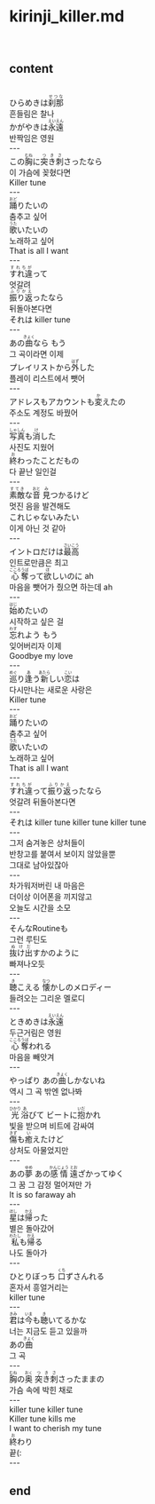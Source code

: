 <h1>kirinji_killer.md</h1><br>
<h2>content</h2><br>
ひらめきは<ruby>刹那<rt>せつな</rt></ruby><br>
흔들림은 찰나<br>
かがやきは<ruby>永遠<rt>えいえん</rt></ruby><br>
반짝임은 영원<br>
---<br>
この<ruby>胸<rt>むね</rt></ruby>に<ruby>突き刺<rt>つきさ</rt></ruby>さったなら<br>
이 가슴에 꽂혔다면<br>
Killer tune<br>
---<br>
<ruby>踊<rt>おど</rt></ruby>りたいの <br>
춤추고 싶어 <br>
<ruby>歌<rt>うた</rt></ruby>いたいの<br>
노래하고 싶어<br>
That is all I want<br>
---<br>
<ruby>すれ違<rt>すれちが</rt></ruby>って<br>
엇갈려 <br>
<ruby>振り返<rt>ふりかえ</rt></ruby>ったなら<br>
뒤돌아본다면<br>
それは killer tune<br>
---<br>
あの<ruby>曲<rt>きょく</rt></ruby>なら もう <br>
그 곡이라면 이제 <br>
プレイリストから<ruby>外<rt>はず</rt></ruby>した<br>
플레이 리스트에서 뺏어<br>
---<br>
アドレスもアカウントも<ruby>変<rt>か</rt></ruby>えたの<br>
주소도 계정도 바꿨어<br>
---<br>
<ruby>写真<rt>しゃしん</rt></ruby>も<ruby>消<rt>け</rt></ruby>した<br>
사진도 지웠어<br>
<ruby>終<rt>お</rt></ruby>わったことだもの<br>
다 끝난 일인걸<br>
---<br>
<ruby>素敵<rt>すてき</rt></ruby>な<ruby>音<rt>おと</rt></ruby> <ruby>見<rt>み</rt></ruby>つかるけど<br>
멋진 음을 발견해도<br>
これじゃないみたい<br>
이게 아닌 것 같아<br>
---<br>
イントロだけは<ruby>最高<rt>さいこう</rt></ruby><br>
인트로만큼은 최고<br>
<ruby>心<rt>こころ</rt></ruby><ruby>奪<rt>うば</rt></ruby>って<ruby>欲<rt>ほ</rt></ruby>しいのに ah<br>
마음을 뺏어가 줬으면 하는데 ah<br>
---<br>
<ruby>始<rt>はじ</rt></ruby>めたいの <br>
시작하고 싶은 걸 <br>
<ruby>忘<rt>わす</rt></ruby>れよう もう<br>
잊어버리자 이제<br>
Goodbye my love<br>
---<br>
<ruby>巡<rt>めぐ</rt></ruby>り<ruby>逢<rt>あ</rt></ruby>う<ruby>新<rt>あたら</rt></ruby>しい<ruby>恋<rt>こい</rt></ruby>は<br>
다시만나는 새로운 사랑은<br>
Killer tune<br>
---<br>
<ruby>踊<rt>おど</rt></ruby>りたいの <br>
춤추고 싶어<br>
<ruby>歌<rt>うた</rt></ruby>いたいの<br>
노래하고 싶어<br>
That is all I want<br>
---<br>
<ruby>すれ違<rt>すれちが</rt></ruby>って<ruby>振り返<rt>ふりかえ</rt></ruby>ったなら<br>
엇갈려 뒤돌아본다면<br>
---<br>
それは killer tune killer tune killer tune<br>
---<br>
그저 숨겨놓은 상처들이<br>
반창고를 붙여서 보이지 않았을뿐 <br>
그대로 남아있잖아 <br>
---<br>
차가워저버린 내 마음은<br>
더이상 이어폰을 끼지않고<br>
오늘도 시간을 소모<br>
---<br>
そんなRoutineも<br>
그런 루틴도<br>
<ruby>抜け出<rt>ぬけだ</rt></ruby>すかのように<br>
빠져나오듯<br>
---<br>
<ruby>聴<rt>き</rt></ruby>こえる <ruby>懐<rt>なつ</rt></ruby>かしのメロディー<br>
들려오는 그리운 멜로디<br>
---<br>
ときめきは<ruby>永遠<rt>えいえん</rt></ruby><br>
두근거림은 영원<br>
<ruby>心<rt>こころ</rt></ruby><ruby>奪<rt>うば</rt></ruby>われる<br>
마음을 빼앗겨<br>
---<br>
やっぱり あの<ruby>曲<rt>きょく</rt></ruby>しかないね<br>
역시 그 곡 밖엔 없나봐<br>
---<br>
<ruby>光<rt>ひかり</rt></ruby><ruby>浴<rt>あ</rt></ruby>びて ビートに<ruby>抱<rt>いだ</rt></ruby>かれ<br>
빛을 받으며 비트에 감싸여<br>
<ruby>傷<rt>きず</rt></ruby>も<ruby>癒<rt>い</rt></ruby>えたけど<br>
상처도 아물었지만<br>
---<br>
あの<ruby>夢<rt>ゆめ</rt></ruby> あの<ruby>感情<rt>かんじょう</rt></ruby> <ruby>遠<rt>とお</rt></ruby>ざかってゆく<br>
그 꿈 그 감정 멀어져만 가<br>
It is so faraway ah<br>
---<br>
<ruby>星<rt>ほし</rt></ruby>は<ruby>帰<rt>かえ</rt></ruby>った <br>
별은 돌아갔어<br>
<ruby>私<rt>わたし</rt></ruby>も<ruby>帰<rt>かえ</rt></ruby>る<br>
나도 돌아가<br>
---<br>
ひとりぼっち <ruby>口<rt>くち</rt></ruby>ずさんれる <br>
혼자서 흥얼거리는 <br>
killer tune<br>
---<br>
<ruby>君<rt>きみ</rt></ruby>は<ruby>今<rt>いま</rt></ruby>も<ruby>聴<rt>き</rt></ruby>いてるかな <br>
너는 지금도 듣고 있을까 <br>
あの<ruby>曲<rt>きょく</rt></ruby><br>
그 곡<br>
---<br>
<ruby>胸<rt>むね</rt></ruby>の<ruby>奥<rt>おく</rt></ruby> <ruby>突き刺<rt>つきさ</rt></ruby>さったままの <br>
가슴 속에 박힌 채로<br>
---<br>
killer tune killer tune<br>
Killer tune kills me<br>
I want to cherish my tune<br>
<ruby>終<rt>お</rt></ruby>わり<br>
끝(:<br>
---<br>
<h2>end</h2><br>